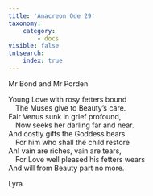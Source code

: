 ```yaml
---
title: 'Anacreon Ode 29'
taxonomy:
    category:
        - docs
visible: false
tntsearch:
    index: true
---
```


<div class="author">Mr Bond and Mr Porden</div>

Young Love with rosy fetters bound  
&emsp;The Muses give to Beauty’s care.  
Fair Venus sunk in grief profound,  
&emsp;Now seeks her darling far and near.  
And costly gifts the Goddess bears  
&emsp;For him who shall the child restore  
Ah! vain are riches, vain are tears,  
&emsp;For Love well pleased his <span data-tippy="livery" class="green">fetters</span> wears  
And will from Beauty part no more.  
  
Lyra
